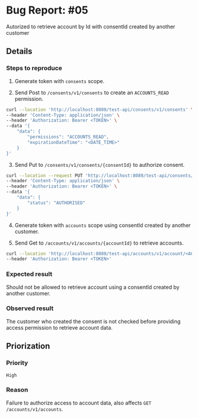 # Bug Report: #05

Autorized to retrieve account by Id with consentId created by another customer

## Details

### Steps to reproduce

1. Generate token with `consents` scope.

2. Send Post to `/consents/v1/consents` to create an `ACCOUNTS_READ` permission.

```bash
curl --location 'http://localhost:8080/test-api/consents/v1/consents' \
--header 'Content-Type: application/json' \
--header 'Authorization: Bearer <TOKEN>' \
--data '{
    "data": {
        "permissions": "ACCOUNTS_READ",
        "expirationDateTime": "<DATE_TIME>"
    }
}'
```

3. Send Put to `/consents/v1/consents/{consentId}` to authorize consent.

```bash
curl --location --request PUT 'http://localhost:8080/test-api/consents/v1/consents/<CONSENT_ID>' \
--header 'Content-Type: application/json' \
--header 'Authorization: Bearer <TOKEN>' \
--data '{
    "data": {
        "status": "AUTHORISED"
    }
}'
```

4. Generate token with `accounts` scope using consentId created by another customer.

5. Send Get to `/accounts/v1/accounts/{accountId}` to retrieve accounts.

```bash
curl --location 'http://localhost:8080/test-api/accounts/v1/account/<ACCOUNT_ID>' \
--header 'Authorization: Bearer <TOKEN>'
```

### Expected result
Should not be allowed to retrieve account using a consentId created by another customer.

### Observed result
The customer who created the consent is not checked before providing access permission to retrieve account data.

## Priorization

### Priority
`High`

### Reason
Failure to authorize access to account data, also affects `GET /accounts/v1/accounts`.